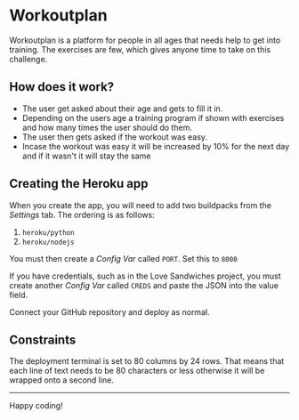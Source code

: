 # Workoutplan

Workoutplan is a platform for people in all ages that needs help to get into training. The exercises are few, which gives anyone time to take on this challenge. 

## How does it work?

* The user get asked about their age and gets to fill it in.
* Depending on the users age a training program if shown with exercises and how many times the user should do them.
* The user then gets asked if the workout was easy.
* Incase the workout was easy it will be increased by 10% for the next day and if it wasn't it will stay the same

## Creating the Heroku app

When you create the app, you will need to add two buildpacks from the _Settings_ tab. The ordering is as follows:

1. `heroku/python`
2. `heroku/nodejs`

You must then create a _Config Var_ called `PORT`. Set this to `8000`

If you have credentials, such as in the Love Sandwiches project, you must create another _Config Var_ called `CREDS` and paste the JSON into the value field.

Connect your GitHub repository and deploy as normal.

## Constraints

The deployment terminal is set to 80 columns by 24 rows. That means that each line of text needs to be 80 characters or less otherwise it will be wrapped onto a second line.

-----
Happy coding!